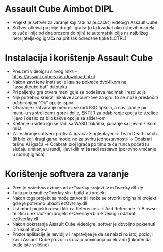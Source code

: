 # Assault Cube Aimbot DIPL
- Projekt je softver za varanje koji radi na pucačkoj videoigri Assault Cube
- Softver otkriva pozicije drugih igrača (crta kvadrat oko njihovih modela te vuče linije od dna prozora do njih) te
 automatski cilja na najbližeg neprijateljskog igrača na pritisak određene tipke (LCTRL)

# Instalacija i korištenje Assault Cube 
- Preuzeti videoigru s ovog linka - https://assault.cubers.net/download.html 
- Nakon završene instalacije igra se pokreće dvoklikom na "assaultcube.bat" datoteku
- Pri paljenju igra otvara meni gdje se podešava nadimak i rezolucija
- Nije potrebno kreirati nikakve account-ove za igru, to se može preskočiti odabiranjem "Ok" opcije ispod
- Otvaranje i zatvaranje menu-a se radi ESC tipkom, a navigiranje po menu-u sa strelicama gore i dolje, ENTER za odabiranje opcija te strelice lijevo i desno za bilo kakve opcije sa slider-om
- Kretanje u video igri se radi sa WASD tipkama, pucanje sa lijevim klikom miša
- Za testiranje softvera protiv AI igrača: Singleplayer -> Team Deathmatch (ili bilo koji drugi game mode, no za svrhu jednostavnosti) -> Odabrati težinu AI igrača -> Odabrati broj igrača po timu te će runda početi (u slučaju umiranja u rundi, lijevi klik miša radi respawn (ponovno vraćanje u rudnu) igrača)

# Korištenje softvera za varanje
- Prvo je potrebno extract-ati ezOverlay projekt iz ezOverlay.dll.zip
- Tada pokrenuti ezOverlay.sln i build-ati projekt
- Nakon toga projekt se može zatvoriti i može se otvoriti originalni projekt gdje je potrebno ubaciti ezOverlay.dll
- U Aimbot projektu desni klik na References -> Add Reference -> Browse te otići u extract-ani projekt ezOverlay->bin->Debug i odabrati ezOverlay.dll
- Nakon pokretanja Assault Cube videoigre, softver je dovoljno pokrenuti iz Visual Studio-a
- Prozor aplikacije je nevidljiv i napravljen je da se nalazi na istoj poziciji kao i Assault Cube prozor u slučaju pomicanja po ekranu (također da bude iste veličine)
